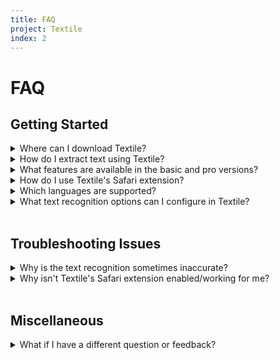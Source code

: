 ```yaml
---
title: FAQ
project: Textile
index: 2
---
```


<style>
  hr {
    background-color: white;
  }
</style>

# FAQ

## Getting Started

<details>
<summary>Where can I download Textile?</summary>

The full version of Textile can be downloaded from the [Mac App Store]() for a 14-day free trial. After the trial period expires, you can continue to use basic functionality or unlock Textile Pro with a one-time purchase.

</details>

<details>
<summary>How do I extract text using Textile?</summary>
Textile allows you to extract text from images, videos, and PDFs, including scanned documents, presentations, tutorials, screenshots, GIFs, and more. Here are some ways to use Textile:

- Drag and drop a file to Textile's start window or dock icon
- Open a file from your computer within Textile
- Copy text from web images in Safari using the Textile extension.
- Capture images and videos from your screen using macOS's Screenshot app. Drag and drop the thumbnail that appears in the bottom corner of your screen directly into Textile. The following keyboard shortcuts are useful ways to capture your screen:
  - ⇧ ⌘ 3: Save picture of entire screen
  - ⇧ ⌘ 4: Save picture of a selected area
  - ⇧ ⌘ 5: Open Screenshot with recording options

After opening a file in Textile, click the "Extract" button to extract text from the current view.

</details>

<details>
<summary>What features are available in the basic and pro versions?</summary>
The basic version of Textile allows you to use the following features for free:

- Text recognition for images and GIFs
- Automatic spelling correction
- Line grouping with whitespace detection
- Safari extension to copy text from web images

<br>
The pro version, unlocked with a one-time purchase, includes everything mentioned above, plus:

- Text recognition for videos and PDFs
- Paragraph grouping with column layout support
- Export to TXT
- More features to come...

</details>

<details>
<summary>How do I use Textile's Safari extension?</summary>
Textile includes a Safari extension for copying text directly from images on the web. Right-click any image on the webpage and select "Copy Image Text" to copy its text to the clipboard. You can also view this text or open the image in the main app by clicking on Textile's toolbar button in Safari.
</details>

<details>
<summary>Which languages are supported?</summary>
Textile uses Apple's Vision framework, which is integrated into macOS and runs locally on your computer. As a result, official language support is determined by your macOS version. Here are the currently supported versions and languages:

- **macOS Catalina 10.15:** English
- **macOS Big Sur 11.0:** English, French, Italian, German, Spanish, Portuguese, Chinese

Text extraction may work for additional languages that have similar characters to the official languages; however, the transcription might be less accurate, and features like spelling correction won't work properly.

</details>

<details>
<summary>What text recognition options can I configure in Textile?</summary>

Textile has many advanced features to optimize text recognition. Here is a list of all the available features with descriptions on how to use them.

#### Automatically correct spelling

Automatically fixes spelling errors in the extracted text. You can add custom words to the spell-checker's dictionary in Preferences > General.

#### Group text by line or paragraph

Textile intelligently groups text and approximates spacing based on the document layout. You can choose from two grouping methods, described below, each with their own options for configuration.

<br>

### Group by line

This method keeps words on the same baseline together.

#### Preserve whitespace around words

Approximates line indentation and spacing between words from original layout. Works best on left-aligned text, e.g., code snippets or essays.

<br>

### Group by paragraph

This method clusters text into paragraphs based on user-specified line spacing.

#### Organize paragraphs by column

Sort the paragraphs column-wise, starting from the left-most column. Useful for maintaining the reading order of text formatted into two or more columns.

#### Remove line breaks in paragraphs

By default, Textile will preserve line breaks within paragraphs to resemble the original layout. This option removes those line breaks, while maintaining the spacing between paragraphs.

#### Join words hyphenated at line breaks

Automatically join words that have been split by a hyphen across line breaks in a paragraph, e.g., "hel-lo" split across two lines would become "hello" in the transcript. This option is only available if "Remove line breaks in paragraphs" is enabled.

#### Line spacing

The approximate spacing between lines of text, as a percentage of the original document's height. This allows Textile to determine which lines of text belong in the same paragraph. Intuitively, larger values mean lines of text is more spaced out, while smaller values mean text is closer together.

</details>

<br>

## Troubleshooting Issues

<details>
<summary>Why is the text recognition sometimes inaccurate?</summary>
 While optical character recognition (OCR) technology has come a long way in the past few years, it is still prone to making errors. Textile works best on clear, uniform text; handwritten or misshapen text, complex layouts, and low resolution files may increase the likelihood of errors in the transcript.
</details>

<details>
<summary>Why isn't Textile's Safari extension enabled/working for me?</summary>
<ol>
  <li>Check that the extension is enabled by opening Safari's extension preferences: Safari > Preferences > Extensions. In the sidebar on the left, make sure the checkbox next to "Textile" is checked.
  <li>If Textile is already enabled, try unchecking the checkbox and restarting Safari. Once Safari re-opens, re-enable Textile.</li>
  <li>If it is still not working, try deleting and reinstalling.</li>
  <li>If you continue to have issues, feel free to <a href="mailto:hello@ritam.me">email me</a>.</li>
</ol>
</details>

<br>

## Miscellaneous

<details>
<summary>What if I have a different question or feedback?</summary>
Feel free to send me any other questions, comments, feedback, or bug reports via <a href="mailto:hello@ritam.me">email</a>.
</details>
